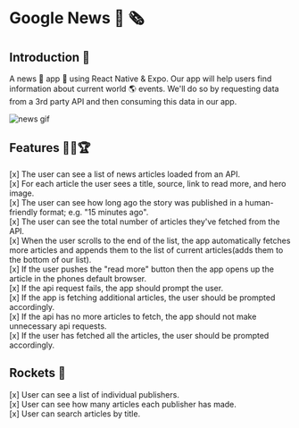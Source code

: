 # Google News 📰 🗞️

## **Introduction** 🌟
A news 📰 app 📱 using React Native & Expo. Our app will help users find information about current world 🌎 events. We'll do so by requesting data from a 3rd party API and then consuming this data in our app.

![news gif](5.gif)

## **Features** 🎯🥇🏆
[x] The user can see a list of news articles loaded from an API. <br/>
[x] For each article the user sees a title, source, link to read more, and hero image.<br/>
[x] The user can see how long ago the story was published in a human-friendly format; e.g. "15 minutes ago".<br/>
[x] The user can see the total number of articles they've fetched from the API.<br/>
[x]  When the user scrolls to the end of the list, the app automatically fetches more articles and appends them to the list of current articles(adds them to the bottom of our list).<br/>
[x] If the user pushes the "read more" button then the app opens up the article in the phones default browser.<br/>
[x] If the api request fails, the app should prompt the user.<br/>
[x] If the app is fetching additional articles, the user should be prompted accordingly.<br/>
[x] If the api has no more articles to fetch, the app should not make unnecessary api requests.<br/>
[x] If the user has fetched all the articles, the user should be prompted accordingly.<br/>


## **Rockets** 🚀
[x] User can see a list of individual publishers.<br/>
[x] User can see how many articles each publisher has made.<br/>
[x] User can search articles by title.<br/>

